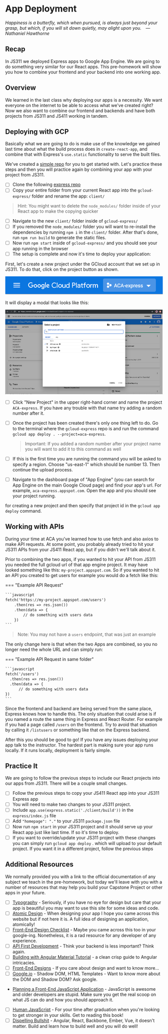 # App Deployment

*Happiness is a butterfly, which when pursued, is always just beyond your grasp, but which, if you will sit down quietly, may alight upon you. —Nathaniel Hawthorne*

## Recap

In JS311 we deployed Express apps to Google App Engine. We are going to do something very similar for our React apps. This pre-homework will show you how to combine your frontend and your backend into one working app.

## Overview

We learned in the last class why deploying our apps is a necessity. We want everyone on the internet to be able to access what we've created right? Now we also want to combine our frontend and backends and have both projects from JS311 and JS411 working in tandem.

## Deploying with GCP

Basically what we are going to do is make use of the knowledge we gained last time about what the build process does in `create-react-app`, and combine that with Express's `use.static` functionality to serve the built files.

We've created a [simple repo](https://github.com/AustinCodingAcademy/gcloud-express) for you to get started with. Let's practice these steps and then you will practice again by combining your app with your project from JS311.

- [ ] Clone the following [express repo](https://github.com/AustinCodingAcademy/gcloud-express)
- [ ] Copy your entire folder from your current React app into the `gcloud-express/` folder and rename the app: `client/`

> Hint: You might want to delete the `node_modules/` folder inside of your React app to make the copying quicker

- [ ] Navigate to the new `client/` folder inside of `gcloud-express/`
- [ ] If you removed the `node_modules/` folder you will want to re-install the dependencies by running `npm i` in the `client/` folder. After that's done, run `npm run build` to generate the static files.
- [ ] Now run `npm start` inside of `gcloud-express/` and you should see your app running in the browser
- [ ] The setup is complete and now it's time to deploy your application:

First, let's create a new project under the GCloud account that we set up in JS311. To do that, click on the project button as shown.

![gcp-deployment-menu](./../images/gcp-deployment-menu.png)

It will display a modal that looks like this:

![gcp-deployment-selectProject](./../images/gcp-deployment-selectProject.png)

- [ ] Click "New Project" in the upper right-hand corner and name the project `ACA-express`. If you have any trouble with that name try adding a random number after it.

- [ ] Once the project has been created there's only one thing left to do. Go to the terminal where the `gcloud-express` repo is and run the command `gcloud app deploy . --project=aca-express`.

  > Important: If you added a random number after your project name you will want to add it to this command as well

- [ ] If this is the first time you are running the command you will be asked to specify a region. Choose "us-east-1" which should be number 13. Then continue the upload process.

- [ ] Navigate to the dashboard page of "App Engine" (you can search for App Engine on the main Google Cloud page) and find your app's url. For example, `aca-express.appspot.com`. Open the app and you should see your project running.

 for creating a new project and then specify that project id in the `gcloud app deploy` command.

## Working with APIs

During your time at ACA you've learned how to use fetch and also axios to make API requests. At some point, you probably already tried to hit your JS311 APIs from your JS411 React app, but if you didn't we'll talk about it.

Prior to combining the two apps, if you wanted to hit your API from JS311 you needed the full gcloud url of that app engine project. It may have looked something like this: `my-project.appspot.com`. So if you wanted to hit an API you created to get users for example you would do a fetch like this:

=== "Example API Request"

    ```javascript
    fetch('https://my-project.appspot.com/users')
        .then(res => res.json())
        .then(data => {
            // do something with users data
        })
    ```

  > Note: You may not have a `users` endpoint, that was just an example

The only change here is that when the two Apps are combined, so you no longer need the whole URL and can simply run:

=== "Example API Request in same folder"

    ```javascript
    fetch('/users')
      .then(res => res.json())
      .then(data => {
          // do something with users data
    })
    ```

Since the frontend and backend are being served from the same place, Express knows how to handle this. The only situation that could arise is if you named a route the same thing in Express and React Router. For example if you had a page called `/users` on the frontend. Try to avoid that situation by calling it `/listusers` or something like that on the Express backend.

After this you should be good to go! If you have any issues deploying your app talk to the instructor. The hardest part is making sure your app runs locally. If it runs locally, deployment is fairly simple.

<!-- TODO Replace Video -->
<!-- ! Video Contents: Vimeo, Clayton@ACA - TITLE - 411.1.1.* -->
<!-- <iframe src="https://player.vimeo.com/video/*" width="655" height="368"  frameborder="0" allow="autoplay; fullscreen" allowfullscreen></iframe> -->

## Practice It

We are going to follow the previous steps to include our React projects into our apps from JS311. There will be a couple small changes.

- [ ] Follow the previous steps to copy your JS411 React app into your JS311 Express app
- [ ] You will need to make two changes to your JS311 project.
- [ ] Include `app.use(express.static('./client/build'))` in the `express/index.js` file
- [ ] Add `"homepage": "."` to your JS311 `package.json` file
- [ ] Now run `npm start` in your JS311 project and it should serve up your React app just like last time. If so it's time to deploy.
- [ ] If you want to override/update your JS311 project with these changes you can simply run `gcloud app deploy` . which will upload to your default project. If you want it in a different project, follow the previous steps

## Additional Resources

We normally provided you with a link to the official documentation of any subject we teach in the pre-homework, but today we'll leave with you with a number of resources that may help you build your Capstone Project or other apps in your future.

<!-- - [ ] **[Migrate to AWS, a Cheaper Deployment Strategy for Students](https://www.notion.so/Connect-MySQL-workbench-to-AWS-RDS-Free-tier-a95068f5d6b84383ac0af2fd7bfe15f6)** - GCP is usually cheaper to get started with but you may soon lose credits. As an alternative one of our instructors, Matt Huntsberry, has put together a tutorial to help you host with AWS when your GCP credits run out. -->
- [ ] [Typography](https://femmebot.github.io/google-type/) - Seriously, if you have no eye for design but care that your app is beautiful you may want to use this site for some ideas and code.
- [ ] [Atomic Design](https://bradfrost.com/blog/post/atomic-web-design/) - When designing your app I hope you came across this website but if not here it is. A full idea of designing an application, atomically!
- [ ] [Front-End Design Checklist](https://codeburst.io/the-front-end-design-checklist-4dd15828fad) - Maybe you came across this too in your google-ing. Nonetheless, it is a rad resource for any developer of any experience.
- [ ] [API First Development](https://konghq.com/blog/three-ways-api-first-development-is-the-future-of-web) - Think your backend is less important? Think again.
- [ ] [Building with Angular Material Tutorial](https://auth0.com/blog/creating-beautiful-apps-with-angular-material/) - a clean crisp guide to Angular intricacies.
- [ ] [Front-End Designs](https://www.toptal.com/front-end/front-end-design-principles) - If you care about design and want to know more...
- [ ] [Google.io](https://auth0.com/blog/creating-beautiful-apps-with-angular-material/) - Shadow DOM, HTML Templates - Want to know more about the DOM and Shadow DOM? Ask google.
- [Planning a Front-End JavaScript Application](https://www.telerik.com/blogs/planning-front-end-javascript-application) - JavaScript is awesome and older developers are stupid. Make sure you get the real scoop on what JS can do and how you should approach it.
- [ ] [Human JavaScript](http://read.humanjavascript.com/ch00-foreword.html) - For your time after graduation when you're looking to get stronger in your skills. Get to reading this book!
- [ ] [Dispelling Bullshit](http://pragmatic-backbone.com/overview-and-bullshit-dispelling) - Angular, React, Backbone, Ember, Vue, it doesn't matter. Build and learn how to build well and you will do well!
